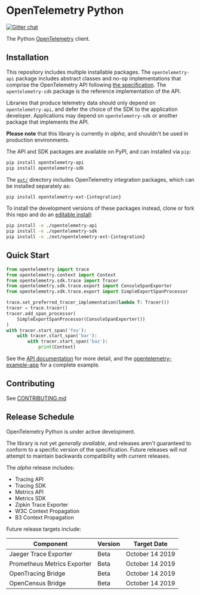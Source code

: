 # OpenTelemetry Python
[![Gitter chat][gitter-image]][gitter-url]

[gitter-image]: https://badges.gitter.im/open-telemetry/opentelemetry-python.svg
[gitter-url]: https://gitter.im/open-telemetry/opentelemetry-python?utm_source=badge&utm_medium=badge&utm_campaign=pr-badge&utm_content=badge

The Python [OpenTelemetry](https://opentelemetry.io/) client.

## Installation

This repository includes multiple installable packages. The `opentelemetry-api`
package includes abstract classes and no-op implementations that comprise the OpenTelemetry API following
[the
specification](https://github.com/open-telemetry/opentelemetry-specification).
The `opentelemetry-sdk` package is the reference implementation of the API.

Libraries that produce telemetry data should only depend on `opentelemetry-api`,
and defer the choice of the SDK to the application developer. Applications may
depend on `opentelemetry-sdk` or another package that implements the API.

**Please note** that this library is currently in _alpha_, and shouldn't be
used in production environments.

The API and SDK packages are available on PyPI, and can installed via `pip`:

```sh
pip install opentelemetry-api
pip install opentelemetry-sdk
```

The
[`ext/`](https://github.com/open-telemetry/opentelemetry-python/tree/master/ext)
directory includes OpenTelemetry integration packages, which can be installed
separately as:

```sh
pip install opentelemetry-ext-{integration}
```

To install the development versions of these packages instead, clone or fork
this repo and do an [editable
install](https://pip.pypa.io/en/stable/reference/pip_install/#editable-installs):

```sh
pip install -e ./opentelemetry-api
pip install -e ./opentelemetry-sdk
pip install -e ./ext/opentelemetry-ext-{integration}
```

## Quick Start

```python
from opentelemetry import trace
from opentelemetry.context import Context
from opentelemetry.sdk.trace import Tracer
from opentelemetry.sdk.trace.export import ConsoleSpanExporter
from opentelemetry.sdk.trace.export import SimpleExportSpanProcessor

trace.set_preferred_tracer_implementation(lambda T: Tracer())
tracer = trace.tracer()
tracer.add_span_processor(
    SimpleExportSpanProcessor(ConsoleSpanExporter())
)
with tracer.start_span('foo'):
    with tracer.start_span('bar'):
        with tracer.start_span('baz'):
            print(Context)
```

See the [API
documentation](https://open-telemetry.github.io/opentelemetry-python/) for more
detail, and the
[opentelemetry-example-app](./examples/opentelemetry-example-app/README.rst)
for a complete example.

## Contributing

See [CONTRIBUTING.md](CONTRIBUTING.md)

## Release Schedule

OpenTelemetry Python is under active development.

The library is not yet _generally available_, and releases aren't guaranteed to
conform to a specific version of the specification.  Future releases will not
attempt to maintain backwards compatibility with current releases.

The _alpha_ release includes:

- Tracing API
- Tracing SDK
- Metrics API
- Metrics SDK
- Zipkin Trace Exporter
- W3C Context Propagation
- B3 Context Propagation

Future release targets include:

| Component                   | Version | Target Date     |
| --------------------------- | ------- | --------------- |
| Jaeger Trace Exporter       | Beta    | October 14 2019 |
| Prometheus Metrics Exporter | Beta    | October 14 2019 |
| OpenTracing Bridge          | Beta    | October 14 2019 |
| OpenCensus Bridge           | Beta    | October 14 2019 |
